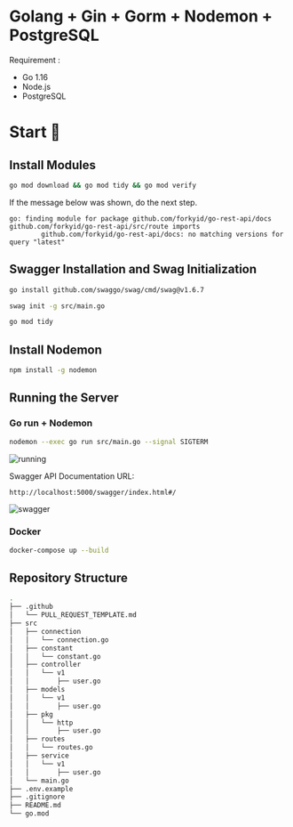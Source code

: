 # Golang + Gin + Gorm + Nodemon + PostgreSQL

Requirement :
- Go 1.16
- Node.js
- PostgreSQL

# Start 🚀

## Install Modules

```bash
go mod download && go mod tidy && go mod verify
```

If the message below was shown, do the next step.
```
go: finding module for package github.com/forkyid/go-rest-api/docs
github.com/forkyid/go-rest-api/src/route imports
        github.com/forkyid/go-rest-api/docs: no matching versions for query "latest"
```

## Swagger Installation and Swag Initialization

```bash
go install github.com/swaggo/swag/cmd/swag@v1.6.7
```

```bash
swag init -g src/main.go
```

```bash
go mod tidy
```

## Install Nodemon

```bash
npm install -g nodemon
```

## Running the Server

### Go run + Nodemon

```bash
nodemon --exec go run src/main.go --signal SIGTERM
```

![running](https://user-images.githubusercontent.com/112603532/221372094-f0c58450-b82b-425b-a49b-e9aab5f121a9.png)

Swagger API Documentation URL:
```url
http://localhost:5000/swagger/index.html#/
```

![swagger](https://user-images.githubusercontent.com/112603532/221371951-adc780d5-fc53-4b60-ac8c-7cadc412e484.png)

### Docker

```bash
docker-compose up --build
```

## Repository Structure

```bash
.
├── .github
│   └── PULL_REQUEST_TEMPLATE.md
├── src
│   ├── connection
│   │   └── connection.go
│   ├── constant
│   │   └── constant.go
│   ├── controller
│   │   └── v1
│   │       ├── user.go
│   ├── models
│   │   └── v1
│   │       ├── user.go
│   ├── pkg
│   │   └── http
│   │       ├── user.go
│   ├── routes
│   │   └── routes.go
│   ├── service
│   │   └── v1
│   │       ├── user.go
│   └── main.go
├── .env.example
├── .gitignore
├── README.md
└── go.mod
```
